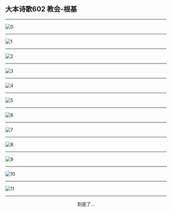 
## 大本诗歌602 教会-根基
        
<div id="aplayer0"></div>

---

<img alt="0" data-original="/data/d0602/0.png">

---

<img alt="1" data-original="/data/d0602/1.png">

---

<img alt="2" data-original="/data/d0602/2.png">

---

<img alt="3" data-original="/data/d0602/3.png">

---

<img alt="4" data-original="/data/d0602/4.png">

---

<img alt="5" data-original="/data/d0602/5.png">

---

<img alt="6" data-original="/data/d0602/6.png">

---

<img alt="7" data-original="/data/d0602/7.png">

---

<img alt="8" data-original="/data/d0602/8.png">

---

<img alt="9" data-original="/data/d0602/9.png">

---

<img alt="10" data-original="/data/d0602/10.png">

---

<img alt="11" data-original="/data/d0602/11.png">

---

<p style="text-align: center">到底了...</p>

<script src="/js/dist-view.js"></script>

<script>
MAIN.id = 'd0602';
        
const ap0 = new APlayer({
    container: document.getElementById('aplayer0'),
    volume: 1,
    loop: 'none',
    preload: 'none',
    audio: [{
        name: '大本诗歌602.mp3',
        artist: '大本诗歌',
        url: 'https://res.wx.qq.com/voice/getvoice?mediaid=MzI0NTk3MDM5M18yMjQ3NDk1MTE1',
        cover: '/favicon'
    }]
});
</script>
